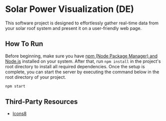 # Solar Power Visualization (DE)

 This software project is designed to effortlessly gather real-time data from
 your solar roof system and present it on a user-friendly web page.

## How To Run

Before beginning, make sure you have
[npm (Node Package Manager) and Node.js](https://nodejs.org/en/download)
installed on your system. After that, run `npm install` in the project's root
directory to install all required dependencies. Once the setup is complete, you
can start the server by executing the command below in the root directory of
your project.

```bash
npm start
```

## Third-Party Resources

- [Icons8](https://icons8.com/)
